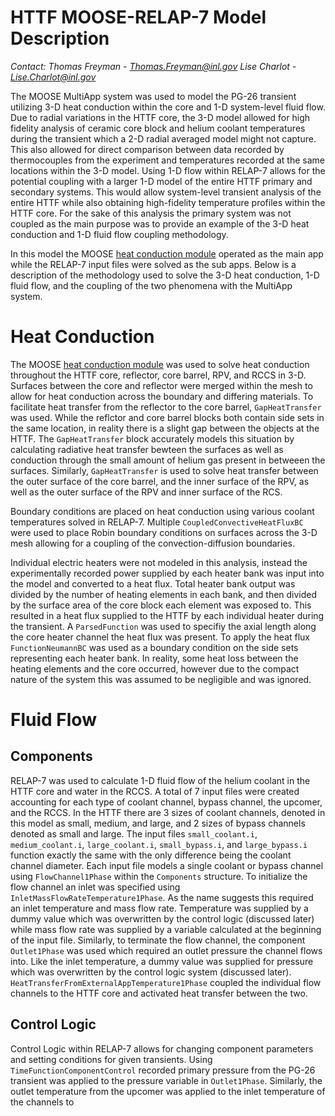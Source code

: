 # HTTF MOOSE-RELAP-7 Model Description

*Contact: Thomas Freyman - Thomas.Freyman@inl.gov  Lise Charlot - Lise.Charlot@inl.gov*

The MOOSE MultiApp system was used to model the PG-26 transient utilizing 3-D heat conduction within the core and 1-D system-level 
fluid flow. Due to radial variations in the HTTF core, the 3-D model allowed for high fidelity analysis of ceramic core block 
and helium coolant temperatures during the transient which a 2-D radial averaged model might not capture. This also allowed 
for direct comparison between data recorded by thermocouples from the experiment and temperatures recorded at the same locations 
within the 3-D model. Using 1-D flow within RELAP-7 allows for the potential coupling with a larger 1-D model of the entire HTTF 
primary and secondary systems. This would allow system-level transient analysis of the entire HTTF while also obtaining 
high-fidelity temperature profiles within the HTTF core. For the sake of this analysis the primary system was not coupled as the 
main purpose was to provide an example of the 3-D heat conduction and 1-D fluid flow coupling methodology.

In this model the MOOSE [heat conduction module](modules/heat_conduction/index.md) operated as the main app while the RELAP-7 
input files were solved as the sub apps. Below is a description of the methodology used to solve the 3-D heat conduction, 1-D 
fluid flow, and the coupling of the two phenomena with the MultiApp system.

# Heat Conduction

The MOOSE [heat conduction module](modules/heat_conduction/index.md) was used to solve heat conduction throughout the HTTF core, 
reflector, core barrel, RPV, and RCCS in 3-D. Surfaces between the core and reflector were merged within the mesh to allow for 
heat conduction across the boundary and differing materials. To facilitate heat transfer from the reflector to the core barrel, 
`GapHeatTransfer` was used. While the reflctor and core barrel blocks both contain side sets in the same location, in reality 
there is a slight gap between the objects at the HTTF. The `GapHeatTransfer` block accurately models this situation by calculating 
radiative heat transfer bewteen the surfaces as well as conduction through the small amount of helium gas present in betweeen the 
surfaces. Similarly, `GapHeatTransfer` is used to solve heat transfer between the outer surface of the core barrel, and the inner 
surface of the RPV, as well as the outer surface of the RPV and inner surface of the RCS. 

Boundary conditions are placed on heat conduction using various coolant temperatures solved in RELAP-7. Multiple 
`CoupledConvectiveHeatFluxBC` were used to place Robin boundary conditions on surfaces across the 3-D mesh allowing for a coupling 
of the convection-diffusion boundaries.

Individual electric heaters were not modeled in this analysis, instead the experimentally recorded power supplied by each 
heater bank was input into the model and converted to a heat flux. Total heater bank output was divided by the number of heating 
elements in each bank, and then divided by the surface area of the core block each element was exposed to. This resulted in a heat 
flux supplied to the HTTF by each individual heater during the transient. A `ParsedFunction` was used to specifiy the axial length 
along the core heater channel the heat flux was present. To apply the heat flux `FunctionNeumannBC` was used as a boundary 
condition on the side sets representing each heater bank. In reality, some heat loss between the heating elements and the core 
occurred, however due to the compact nature of the system this was assumed to be negligible and was ignored. 

# Fluid Flow

## Components

RELAP-7 was used to calculate 1-D fluid flow of the helium coolant in the HTTF core and water in the RCCS. A total of 7 input files 
were created accounting for each type of coolant channel, bypass channel, the upcomer, and the RCCS. In the HTTF there are 3 sizes of 
coolant channels, denoted in this model as small, medium, and large, and 2 sizes of bypass channels denoted as small and large. The 
input files `small_coolant.i`, `medium_coolant.i`, `large_coolant.i`, `small_bypass.i`, and `large_bypass.i` function exactly the 
same with the only difference being the coolant channel diameter. Each input file models a single coolant or bypass channel using 
`FlowChannel1Phase` within the `Components` structure. To initialize the flow channel an inlet was specified using 
`InletMassFlowRateTemperature1Phase`. As the name suggests this required an inlet temperature and mass flow rate. Temperature was 
supplied by a dummy value which was overwritten by the control logic (discussed later) while mass flow rate was supplied by a 
variable calculated at the beginning of the input file. Similarly, to terminate the flow channel, the component `Outlet1Phase` was 
used which required an outlet pressure the channel flows into. Like the inlet temperature, a dummy value was supplied for pressure 
which was overwritten by the control logic system (discussed later). `HeatTransferFromExternalAppTemperature1Phase` coupled the individual flow channels to the HTTF core and activated heat transfer between the two.

## Control Logic

Control Logic within RELAP-7 allows for changing component parameters and setting conditions for given transients. Using `TimeFunctionComponentControl` recorded primary pressure from the PG-26 transient was applied to the pressure variable in `Outlet1Phase`. Similarly, the outlet temperature from the upcomer was applied to the inlet temperature of the channels to 